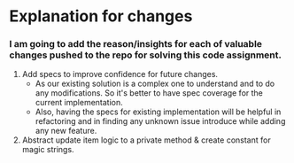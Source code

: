 # Explanation for changes

### I am going to add the reason/insights for each of valuable changes pushed to the repo for solving this code assignment.

1.  Add specs to improve confidence for future changes.
    - As our existing solution is a complex one to understand and to do any modifications. So it's better to have spec coverage for the current implementation.
    - Also, having the specs for existing implementation will be helpful in refactoring and in finding any unknown issue introduce while adding any new feature.
2.  Abstract update item logic to a private method & create constant for magic strings.
